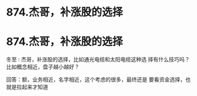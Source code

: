 # 874.杰哥，补涨股的选择

# 874.杰哥，补涨股的选择

冬至 : 杰哥，补涨股的选择，比如通光电缆和太阳电缆这种选 择有什么技巧吗？比如概念相近，盘子越小越好？

回答：额，业务相近，名字相近，这个考虑的很多，最终还是 要看资金选择，也就是拉起来才知道